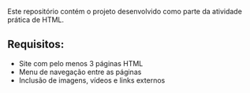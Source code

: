 Este repositório contém o projeto desenvolvido como parte da atividade prática de HTML.

## Requisitos:
- Site com pelo menos 3 páginas HTML
- Menu de navegação entre as páginas
- Inclusão de imagens, vídeos e links externos
